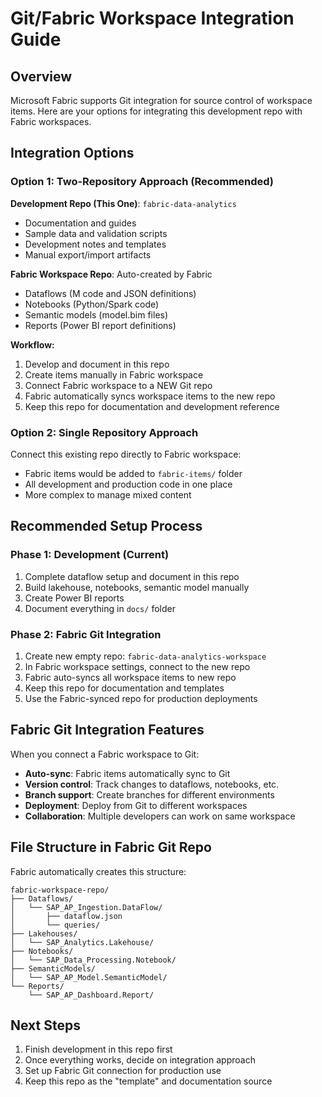 # Git/Fabric Workspace Integration Guide

## Overview

Microsoft Fabric supports Git integration for source control of workspace items. Here are your options for integrating this development repo with Fabric workspaces.

## Integration Options

### Option 1: Two-Repository Approach (Recommended)

**Development Repo (This One)**: `fabric-data-analytics`
- Documentation and guides
- Sample data and validation scripts
- Development notes and templates
- Manual export/import artifacts

**Fabric Workspace Repo**: Auto-created by Fabric
- Dataflows (M code and JSON definitions)
- Notebooks (Python/Spark code)
- Semantic models (model.bim files)
- Reports (Power BI report definitions)

**Workflow:**
1. Develop and document in this repo
2. Create items manually in Fabric workspace
3. Connect Fabric workspace to a NEW Git repo
4. Fabric automatically syncs workspace items to the new repo
5. Keep this repo for documentation and development reference

### Option 2: Single Repository Approach

Connect this existing repo directly to Fabric workspace:
- Fabric items would be added to `fabric-items/` folder
- All development and production code in one place
- More complex to manage mixed content

## Recommended Setup Process

### Phase 1: Development (Current)
1. Complete dataflow setup and document in this repo
2. Build lakehouse, notebooks, semantic model manually
3. Create Power BI reports
4. Document everything in `docs/` folder

### Phase 2: Fabric Git Integration
1. Create new empty repo: `fabric-data-analytics-workspace`
2. In Fabric workspace settings, connect to the new repo
3. Fabric auto-syncs all workspace items to new repo
4. Keep this repo for documentation and templates
5. Use the Fabric-synced repo for production deployments

## Fabric Git Integration Features

When you connect a Fabric workspace to Git:
- **Auto-sync**: Fabric items automatically sync to Git
- **Version control**: Track changes to dataflows, notebooks, etc.
- **Branch support**: Create branches for different environments
- **Deployment**: Deploy from Git to different workspaces
- **Collaboration**: Multiple developers can work on same workspace

## File Structure in Fabric Git Repo

Fabric automatically creates this structure:
```
fabric-workspace-repo/
├── Dataflows/
│   └── SAP_AP_Ingestion.DataFlow/
│       ├── dataflow.json
│       └── queries/
├── Lakehouses/
│   └── SAP_Analytics.Lakehouse/
├── Notebooks/
│   └── SAP_Data_Processing.Notebook/
├── SemanticModels/
│   └── SAP_AP_Model.SemanticModel/
└── Reports/
    └── SAP_AP_Dashboard.Report/
```

## Next Steps

1. Finish development in this repo first
2. Once everything works, decide on integration approach
3. Set up Fabric Git connection for production use
4. Keep this repo as the "template" and documentation source